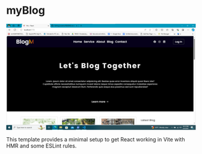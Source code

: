 # myBlog



<img src="https://github.com/porashor/myBlog/blob/done/src/img/my.png"/>




This template provides a minimal setup to get React working in Vite with HMR and some ESLint rules.

